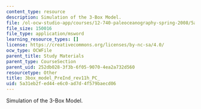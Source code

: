 ```yaml
---
content_type: resource
description: Simulation of the 3-Box Model.
file: /ol-ocw-studio-app/courses/12-740-paleoceanography-spring-2008/5a31eb2fed44e6c0ad7d4f579baecd06_3box_model_PreInd_rev11h_PC_.xls
file_size: 150016
file_type: application/msword
learning_resource_types: []
license: https://creativecommons.org/licenses/by-nc-sa/4.0/
ocw_type: OCWFile
parent_title: Study Materials
parent_type: CourseSection
parent_uid: 252db028-3f3b-6f05-9070-4ea2a732d560
resourcetype: Other
title: 3box_model_PreInd_rev11h_PC_
uid: 5a31eb2f-ed44-e6c0-ad7d-4f579baecd06
---
```

Simulation of the 3-Box Model.